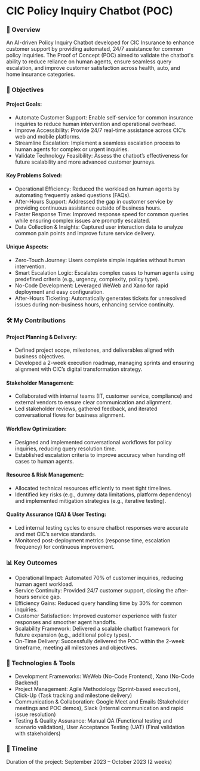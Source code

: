 # CIC Policy Inquiry Chatbot (POC)
### 📌 Overview
An AI-driven Policy Inquiry Chatbot developed for CIC Insurance to enhance customer support by providing automated, 24/7 assistance for common policy inquiries. The Proof of Concept (POC) aimed to validate the chatbot's ability to reduce reliance on human agents, ensure seamless query escalation, and improve customer satisfaction across health, auto, and home insurance categories.

### 🎯 Objectives
#### Project Goals:
- Automate Customer Support: Enable self-service for common insurance inquiries to reduce human intervention and operational overhead.
- Improve Accessibility: Provide 24/7 real-time assistance across CIC’s web and mobile platforms.
- Streamline Escalation: Implement a seamless escalation process to human agents for complex or urgent inquiries.
- Validate Technology Feasibility: Assess the chatbot’s effectiveness for future scalability and more advanced customer journeys.
#### Key Problems Solved:
- Operational Efficiency: Reduced the workload on human agents by automating frequently asked questions (FAQs).
- After-Hours Support: Addressed the gap in customer service by providing continuous assistance outside of business hours.
- Faster Response Time: Improved response speed for common queries while ensuring complex issues are promptly escalated.
- Data Collection & Insights: Captured user interaction data to analyze common pain points and improve future service delivery.
#### Unique Aspects:
- Zero-Touch Journey: Users complete simple inquiries without human intervention.
- Smart Escalation Logic: Escalates complex cases to human agents using predefined criteria (e.g., urgency, complexity, policy type).
- No-Code Development: Leveraged WeWeb and Xano for rapid deployment and easy configuration.
- After-Hours Ticketing: Automatically generates tickets for unresolved issues during non-business hours, enhancing service continuity.

### 🛠️ My Contributions
#### Project Planning & Delivery:
- Defined project scope, milestones, and deliverables aligned with business objectives.
- Developed a 2-week execution roadmap, managing sprints and ensuring alignment with CIC’s digital transformation strategy.
#### Stakeholder Management:
- Collaborated with internal teams (IT, customer service, compliance) and external vendors to ensure clear communication and alignment.
- Led stakeholder reviews, gathered feedback, and iterated conversational flows for business alignment.
#### Workflow Optimization:
- Designed and implemented conversational workflows for policy inquiries, reducing query resolution time.
- Established escalation criteria to improve accuracy when handing off cases to human agents.
#### Resource & Risk Management:
- Allocated technical resources efficiently to meet tight timelines.
- Identified key risks (e.g., dummy data limitations, platform dependency) and implemented mitigation strategies (e.g., iterative testing).
#### Quality Assurance (QA) & User Testing:
- Led internal testing cycles to ensure chatbot responses were accurate and met CIC’s service standards.
- Monitored post-deployment metrics (response time, escalation frequency) for continuous improvement.

### 📊 Key Outcomes
- Operational Impact: Automated 70% of customer inquiries, reducing human agent workload.
- Service Continuity: Provided 24/7 customer support, closing the after-hours service gap.
- Efficiency Gains: Reduced query handling time by 30% for common inquiries.
- Customer Satisfaction: Improved customer experience with faster responses and smoother agent handoffs.
- Scalability Framework: Delivered a scalable chatbot framework for future expansion (e.g., additional policy types).
- On-Time Delivery: Successfully delivered the POC within the 2-week timeframe, meeting all milestones and objectives.

### 📁 Technologies & Tools
- Development Frameworks: WeWeb (No-Code Frontend), Xano (No-Code Backend)
- Project Management: Agile Methodology (Sprint-based execution), Click-Up (Task tracking and milestone delivery)
- Communication & Collaboration: Google Meet and Emails (Stakeholder meetings and POC demos), Slack (Internal communication and rapid issue resolution)
- Testing & Quality Assurance: Manual QA (Functional testing and scenario validation), User Acceptance Testing (UAT) (Final validation with stakeholders)

### 📅 Timeline
Duration of the project: September 2023 – October 2023 (2 weeks)
